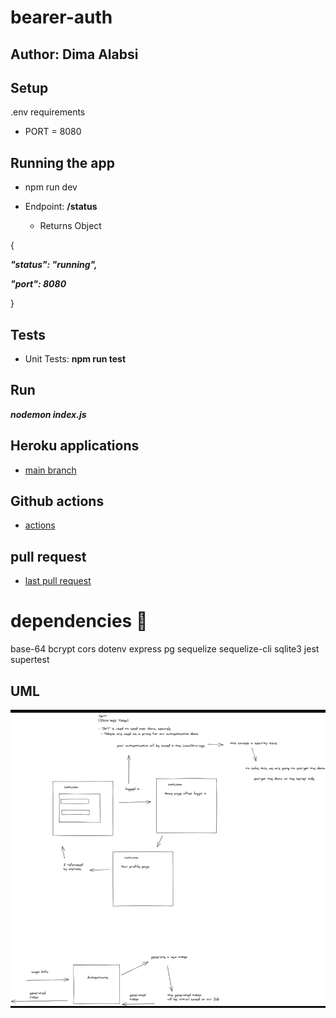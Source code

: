 # bearer-auth

## Author: Dima Alabsi


## Setup
 .env requirements
* PORT = 8080
## Running the app

* npm run dev

* Endpoint:  **/status** 

    * Returns Object

{



  ***"status": "running",***

  ***"port": 8080***

}


## Tests

* Unit Tests: **npm run test**

## Run

***nodemon index.js***



## Heroku applications 

*   [main branch]()  

## Github actions

*    [actions]()      


## pull request


* [last pull request]()


# dependencies 💯

base-64
bcrypt
cors
dotenv
express
pg
sequelize
sequelize-cli
sqlite3
jest
supertest
    

## UML


![notes](/img/whiteboard.png)

